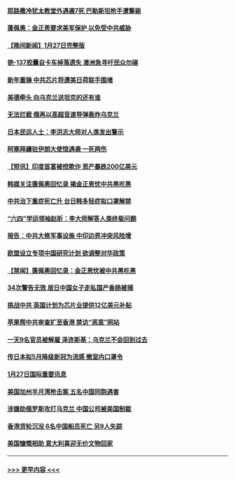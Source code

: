 #### [耶路撒冷犹太教堂外遇袭7死 巴勒斯坦枪手遭撃毙](../pages/prog202/a103636702.md?t=01281543) 
#### [蓬佩奥：金正恩要求美军保护 以免受中共威胁](../pages/prog202/a103636683.md?t=01281543) 
#### [【晚间新闻】1月27日完整版](../pages/prog202/a103636693.md?t=01281543) 
#### [铯-137胶囊自卡车掉落遗失 澳洲急寻吁民众勿碰](../pages/prog202/a103636678.md?t=01281543) 
#### [新年重锤 中共芯片将遭美日荷联手围堵](../pages/prog202/a103636540.md?t=01281543) 
#### [美德牵头 向乌克兰送坦克的还有谁](../pages/prog202/a103636539.md?t=01281543) 
#### [无法拦截 俄再以高超音速导弹轰炸乌克兰](../pages/prog202/a103636537.md?t=01281543) 
#### [日本民运人士：李洪志大师对人类发出警示](../pages/prog202/a103636463.md?t=01281543) 
#### [阿塞拜疆驻伊朗大使馆遇袭 一死两伤](../pages/prog202/a103636339.md?t=01281543) 
#### [【短讯】印度首富被控欺诈 资产暴跌200亿美元](../pages/prog202/a103636338.md?t=01281543) 
#### [韩媒关注蓬佩奥回忆录 揭金正恩忧中共黑吃黑](../pages/prog202/a103636337.md?t=01281543) 
#### [中共治下重症死亡升 台日韩多轻症拟口罩解禁](../pages/prog202/a103636335.md?t=01281543) 
#### [“六四”学运领袖赵昕：李大师解答人类终极问题](../pages/prog202/a103636351.md?t=01281543) 
#### [报告：中共大修军事设施 中印边界冲突风险增](../pages/prog202/a103636328.md?t=01281543) 
#### [欧盟设立专项中国研究计划 欲调整对华政策](../pages/prog202/a103636299.md?t=01281543) 
#### [【禁闻】蓬佩奥回忆录：金正恩忧被中共黑吃黑](../pages/prog202/a103636221.md?t=01281543) 
#### [34次警告无效 居日中国女子走私国产香肠被捕](../pages/prog202/a103636207.md?t=01281543) 
#### [挑战中共 英国计划为芯片业提供12亿美元补贴](../pages/prog202/a103636083.md?t=01281543) 
#### [苹果帮中共审查扩至香港 禁访“恶意”网站](../pages/prog202/a103636080.md?t=01281543) 
#### [一天9名官员被解雇 泽连斯基：乌克兰不会回到过去](../pages/prog202/a103636077.md?t=01281543) 
#### [传日本拟5月降级新冠为流感 撤室内口罩令](../pages/prog202/a103636087.md?t=01281543) 
#### [1月27日国际重要讯息](../pages/prog202/a103636086.md?t=01281543) 
#### [美国加州半月湾枪击案 五名中国同胞遇害](../pages/prog202/a103636067.md?t=01281543) 
#### [涉嫌助俄罗斯攻打乌克兰 中国公司被美国制裁](../pages/prog202/a103636013.md?t=01281543) 
#### [香港货轮沉没 6名中国船员死亡 另9人失踪](../pages/prog202/a103635861.md?t=01281543) 
#### [美国慷慨相助 意大利喜迎无价文物回家](../pages/prog202/a103635790.md?t=01281543) 

----
#### [ >>> 更早内容 <<< ](../indexes/prog202-earlier.md)
